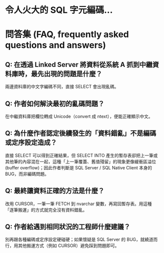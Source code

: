 # 令人火大的 SQL 字元編碼...

# 問答集 (FAQ, frequently asked questions and answers)

## Q: 在透過 Linked Server 將資料從系統 A 抓到中繼資料庫時，最先出現的問題是什麼？  
兩邊資料庫的中文字編碼不同，直接 SELECT 會出現亂碼。

## Q: 作者如何解決最初的亂碼問題？  
在中繼資料庫把欄位轉成 Unicode（convert 成 ntext），便能正確顯示中文。

## Q: 為什麼作者認定後續發生的「資料錯亂」不是編碼或定序設定造成？  
直接 SELECT 可以得到正確結果，但 SELECT INTO 產生的暫存表卻把上一筆或其他筆的內容混在一起，這種「上一筆覆蓋、舊值殘留」的現象更像緩衝區溢位 (buffer overflow)；因此作者判斷是 SQL Server / SQL Native Client 本身的 BUG，而非編碼問題。

## Q: 最終讓資料正確的方法是什麼？  
改用 CURSOR，一筆一筆 FETCH 到 nvarchar 變數，再寫回暫存表。用這種「逐筆搬運」的方式就完全沒有資料錯亂。

## Q: 作者給遇到相同狀況的工程師什麼建議？  
別再跟各種編碼或定序設定硬碰硬；如果懷疑是 SQL Server 的 BUG，就繞道而行，用其他搬運方式（例如 CURSOR）避免踩到問題即可。